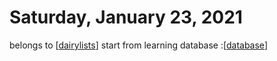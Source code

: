 # Saturday, January 23, 2021
belongs to [[dairylists]]
start from learning database :[[database]]

[//begin]: # "Autogenerated link references for markdown compatibility"
[dairylists]: ../dairylists.md "Dairylists"
[database]: database.md "Database"
[//end]: # "Autogenerated link references"
